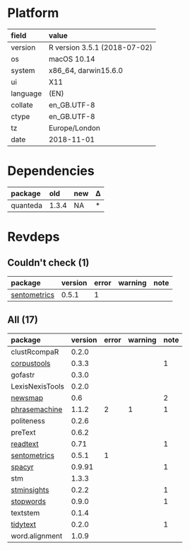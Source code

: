 # Platform

|field    |value                        |
|:--------|:----------------------------|
|version  |R version 3.5.1 (2018-07-02) |
|os       |macOS  10.14                 |
|system   |x86_64, darwin15.6.0         |
|ui       |X11                          |
|language |(EN)                         |
|collate  |en_GB.UTF-8                  |
|ctype    |en_GB.UTF-8                  |
|tz       |Europe/London                |
|date     |2018-11-01                   |

# Dependencies

|package  |old   |new |Δ  |
|:--------|:-----|:---|:--|
|quanteda |1.3.4 |NA  |*  |

# Revdeps

## Couldn't check (1)

|package                                  |version |error |warning |note |
|:----------------------------------------|:-------|:-----|:-------|:----|
|[sentometrics](problems.md#sentometrics) |0.5.1   |1     |        |     |

## All (17)

|package                                    |version |error |warning |note |
|:------------------------------------------|:-------|:-----|:-------|:----|
|clustRcompaR                               |0.2.0   |      |        |     |
|[corpustools](problems.md#corpustools)     |0.3.3   |      |        |1    |
|gofastr                                    |0.3.0   |      |        |     |
|LexisNexisTools                            |0.2.0   |      |        |     |
|[newsmap](problems.md#newsmap)             |0.6     |      |        |2    |
|[phrasemachine](problems.md#phrasemachine) |1.1.2   |2     |1       |1    |
|politeness                                 |0.2.6   |      |        |     |
|preText                                    |0.6.2   |      |        |     |
|[readtext](problems.md#readtext)           |0.71    |      |        |1    |
|[sentometrics](problems.md#sentometrics)   |0.5.1   |1     |        |     |
|[spacyr](problems.md#spacyr)               |0.9.91  |      |        |1    |
|stm                                        |1.3.3   |      |        |     |
|[stminsights](problems.md#stminsights)     |0.2.2   |      |        |1    |
|[stopwords](problems.md#stopwords)         |0.9.0   |      |        |1    |
|textstem                                   |0.1.4   |      |        |     |
|[tidytext](problems.md#tidytext)           |0.2.0   |      |        |1    |
|word.alignment                             |1.0.9   |      |        |     |

